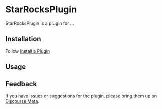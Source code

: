 # StarRocksPlugin

StarRocksPlugin is a plugin for ...

## Installation

Follow [Install a Plugin](https://meta.discourse.org/t/install-a-plugin/19157)

## Usage

## Feedback

If you have issues or suggestions for the plugin, please bring them up on
[Discourse Meta](https://meta.discourse.org).
